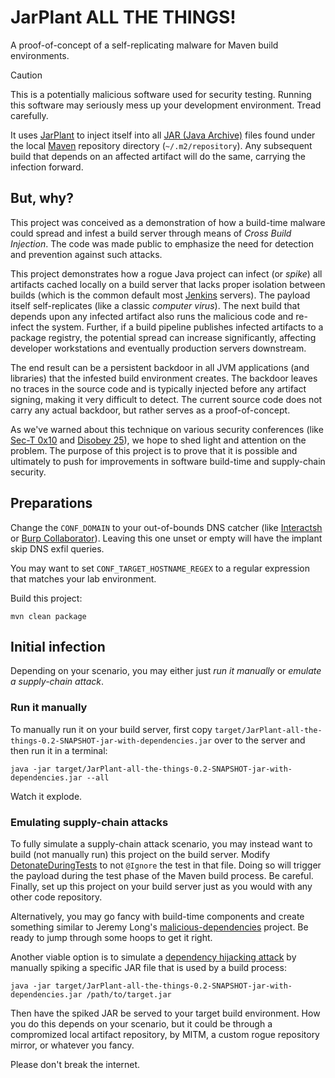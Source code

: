 # JarPlant ALL THE THINGS!

A proof-of-concept of a self-replicating malware for Maven build environments.

> [!CAUTION]
> This is a potentially malicious software used for security testing.
> Running this software may seriously mess up your development environment.
> Tread carefully.

It uses [JarPlant](https://github.com/w1th4d/JarPlant)  to inject itself into all [JAR (Java Archive)](https://en.wikipedia.org/wiki/JAR_(file_format)) 
files found under the local [Maven](https://maven.apache.org/) repository directory (`~/.m2/repository`).
Any subsequent build that depends on an affected artifact will do the same, carrying the infection forward.

## But, why?

This project was conceived as a demonstration of how a build-time malware could spread and infest a build server through
means of _Cross Build Injection_.
The code was made public to emphasize the need for detection and prevention against such attacks.

This project demonstrates how a rogue Java project can infect (or _spike_) all artifacts cached locally on a build 
server that lacks proper isolation between builds (which is the common default most [Jenkins](https://www.jenkins.io/) 
servers).
The payload itself self-replicates (like a classic _computer virus_).
The next build that depends upon any infected artifact also runs the malicious code and re-infect the system. 
Further, if a build pipeline publishes infected artifacts to a package registry, the potential spread can increase 
significantly, affecting developer workstations and eventually production servers downstream.

The end result can be a persistent backdoor in all JVM applications (and libraries) that the infested build environment
creates. The backdoor leaves no traces in the source code and is typically injected before any artifact signing, 
making it very difficult to detect.
The current source code does not carry any actual backdoor, but rather serves as a proof-of-concept.

As we've warned about this technique on various security conferences (like [Sec-T 0x10](https://www.youtube.com/watch?v=Wcz-Gvm-468) 
and [Disobey 25](https://www.youtube.com/watch?v=U5yFcbRRQ78)), we hope to shed light and attention on the problem.
The purpose of this project is to prove that it is possible and ultimately to push for improvements in software 
build-time and supply-chain security.

## Preparations

Change the `CONF_DOMAIN` to your out-of-bounds DNS catcher (like [Interactsh](https://app.interactsh.com/#/) or 
[Burp Collaborator](https://portswigger.net/burp/documentation/collaborator)).
Leaving this one unset or empty will have the implant skip DNS exfil queries.

You may want to set `CONF_TARGET_HOSTNAME_REGEX` to a regular expression that matches your lab environment.

Build this project:
```
mvn clean package
```

## Initial infection

Depending on your scenario, you may either just _run it manually_ or _emulate a supply-chain attack_.

### Run it manually

To manually run it on your build server, first copy `target/JarPlant-all-the-things-0.2-SNAPSHOT-jar-with-dependencies.jar`
over to the server and then run it in a terminal:
```shell
java -jar target/JarPlant-all-the-things-0.2-SNAPSHOT-jar-with-dependencies.jar --all
```

Watch it explode.

### Emulating supply-chain attacks

To fully simulate a supply-chain attack scenario, you may instead want to build (not manually run) this project on 
the build server.
Modify [DetonateDuringTests](src/test/java/org/example/implants/DetonateDuringTests.java) to not `@Ignore` the test in 
that file. Doing so will trigger the payload during the test phase of the Maven build process.
Be careful.
Finally, set up this project on your build server just as you would with any other code repository.

Alternatively, you may go fancy with build-time components and create something similar to Jeremy Long's 
[malicious-dependencies](https://github.com/jeremylong/malicious-dependencies) project.
Be ready to jump through some hoops to get it right.

Another viable option is to simulate a [dependency hijacking attack](https://owasp.org/www-project-top-10-ci-cd-security-risks/CICD-SEC-03-Dependency-Chain-Abuse) 
by manually spiking a specific JAR file that is used by a build process:

```shell
java -jar target/JarPlant-all-the-things-0.2-SNAPSHOT-jar-with-dependencies.jar /path/to/target.jar
```

Then have the spiked JAR be served to your target build environment.
How you do this depends on your scenario, but it could be through a compromized local artifact repository,
by MITM, a custom rogue repository mirror, or whatever you fancy.

Please don't break the internet.

